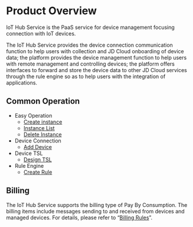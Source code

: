 # Product Overview


IoT Hub Service is the PaaS service for device management focusing connection with IoT devices.

The IoT Hub Service provides the device connection communication function to help users with collection and JD Cloud onboarding of device data; the platform provides the device management function to help users with remote management and controlling devices; the platform offers interfaces to forward and store the device data to other JD Cloud services through the rule engine so as to help users with the integration of applications.

## Common Operation

- Easy Operation
	- [Create instance](../Getting-Started/Create-Instance.md)
	- [Instance List](../Getting-Started/List-Instance.md)
	- [Delete Instance](../Getting-Started/Delete-Instance.md)
- Device Connection
	- [Add Device](../Operation-Guide/Device-Registration/Add-Devices.md)
- Device TSL
	- [Design TSL](../Best-Practices/Design-OM.md)
- Rule Engine
	- [Create Rule](../Operation-Guide/Rule-Engine/Add-Rules.md)


## Billing
The IoT Hub Service supports the billing type of Pay By Consumption. The billing items include messages sending to and received from devices and managed devices. For details, please refer to “[Billing Rules](../Pricing/Billing-Overview.md)”.
